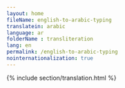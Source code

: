 ```yaml
--- 
layout: home 
fileName: english-to-arabic-typing
translatein: arabic
language: ar
folderName : transliteration
lang: en
permalink: /english-to-arabic-typing
nointernationalization: true
---
```

{% include section/translation.html %}